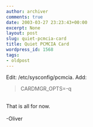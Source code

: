 ```yaml
---
author: archiver
comments: true
date: 2003-03-27 23:23:43+00:00
excerpt: None
layout: post
slug: quiet-pcmcia-card
title: Quiet PCMCIA Card
wordpress_id: 1568
tags:
- oldpost
---
```


Edit: /etc/sysconfig/pcmcia. Add:<blockquote>CARDMGR_OPTS=-q</blockquote><br />That is all for now.<br /><br />-Oliver